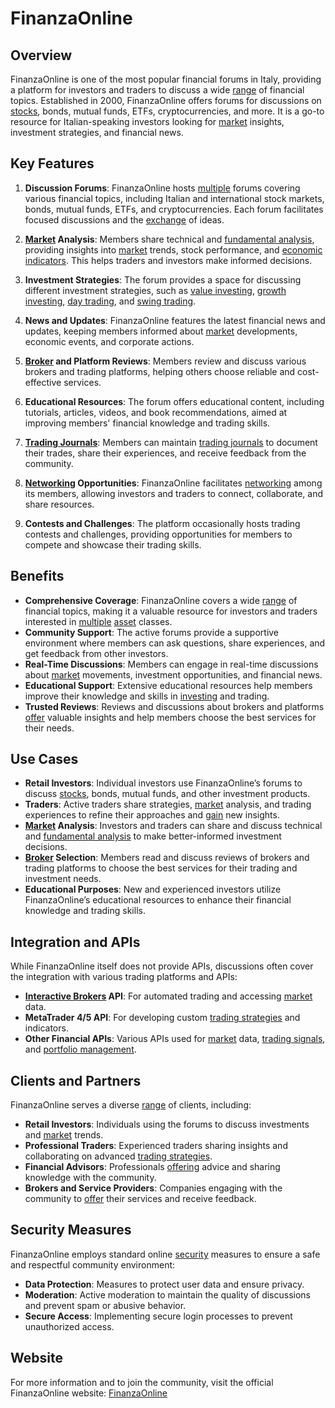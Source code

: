 # FinanzaOnline

## Overview
FinanzaOnline is one of the most popular financial forums in Italy, providing a platform for investors and traders to discuss a wide [range](../r/range.md) of financial topics. Established in 2000, FinanzaOnline offers forums for discussions on [stocks](../s/stock.md), bonds, mutual funds, ETFs, cryptocurrencies, and more. It is a go-to resource for Italian-speaking investors looking for [market](../m/market.md) insights, investment strategies, and financial news.

## Key Features
1. **Discussion Forums**: FinanzaOnline hosts [multiple](../m/multiple.md) forums covering various financial topics, including Italian and international stock markets, bonds, mutual funds, ETFs, and cryptocurrencies. Each forum facilitates focused discussions and the [exchange](../e/exchange.md) of ideas.

2. **[Market](../m/market.md) Analysis**: Members share technical and [fundamental analysis](../f/fundamental_analysis.md), providing insights into [market](../m/market.md) trends, stock performance, and [economic indicators](../e/economic_indicators.md). This helps traders and investors make informed decisions.

3. **Investment Strategies**: The forum provides a space for discussing different investment strategies, such as [value investing](../v/value_investing.md), [growth investing](../g/growth_investing.md), [day trading](../d/day_trading.md), and [swing trading](../s/swing_trading.md).

4. **News and Updates**: FinanzaOnline features the latest financial news and updates, keeping members informed about [market](../m/market.md) developments, economic events, and corporate actions.

5. **[Broker](../b/broker.md) and Platform Reviews**: Members review and discuss various brokers and trading platforms, helping others choose reliable and cost-effective services.

6. **Educational Resources**: The forum offers educational content, including tutorials, articles, videos, and book recommendations, aimed at improving members' financial knowledge and trading skills.

7. **[Trading Journals](../t/trading_journals.md)**: Members can maintain [trading journals](../t/trading_journals.md) to document their trades, share their experiences, and receive feedback from the community.

8. **[Networking](../n/networking.md) Opportunities**: FinanzaOnline facilitates [networking](../n/networking.md) among its members, allowing investors and traders to connect, collaborate, and share resources.

9. **Contests and Challenges**: The platform occasionally hosts trading contests and challenges, providing opportunities for members to compete and showcase their trading skills.

## Benefits
- **Comprehensive Coverage**: FinanzaOnline covers a wide [range](../r/range.md) of financial topics, making it a valuable resource for investors and traders interested in [multiple](../m/multiple.md) [asset](../a/asset.md) classes.
- **Community Support**: The active forums provide a supportive environment where members can ask questions, share experiences, and get feedback from other investors.
- **Real-Time Discussions**: Members can engage in real-time discussions about [market](../m/market.md) movements, investment opportunities, and financial news.
- **Educational Support**: Extensive educational resources help members improve their knowledge and skills in [investing](../i/investing.md) and trading.
- **Trusted Reviews**: Reviews and discussions about brokers and platforms [offer](../o/offer.md) valuable insights and help members choose the best services for their needs.

## Use Cases
- **Retail Investors**: Individual investors use FinanzaOnline’s forums to discuss [stocks](../s/stock.md), bonds, mutual funds, and other investment products.
- **Traders**: Active traders share strategies, [market](../m/market.md) analysis, and trading experiences to refine their approaches and [gain](../g/gain.md) new insights.
- **[Market](../m/market.md) Analysis**: Investors and traders can share and discuss technical and [fundamental analysis](../f/fundamental_analysis.md) to make better-informed investment decisions.
- **[Broker](../b/broker.md) Selection**: Members read and discuss reviews of brokers and trading platforms to choose the best services for their trading and investment needs.
- **Educational Purposes**: New and experienced investors utilize FinanzaOnline’s educational resources to enhance their financial knowledge and trading skills.

## Integration and APIs
While FinanzaOnline itself does not provide APIs, discussions often cover the integration with various trading platforms and APIs:
- **[Interactive Brokers](../i/interactive_brokers.md) API**: For automated trading and accessing [market](../m/market.md) data.
- **MetaTrader 4/5 API**: For developing custom [trading strategies](../t/trading_strategies.md) and indicators.
- **Other Financial APIs**: Various APIs used for [market](../m/market.md) data, [trading signals](../t/trading_signals.md), and [portfolio management](../p/portfolio_management.md).

## Clients and Partners
FinanzaOnline serves a diverse [range](../r/range.md) of clients, including:
- **Retail Investors**: Individuals using the forums to discuss investments and [market](../m/market.md) trends.
- **Professional Traders**: Experienced traders sharing insights and collaborating on advanced [trading strategies](../t/trading_strategies.md).
- **Financial Advisors**: Professionals [offering](../o/offering.md) advice and sharing knowledge with the community.
- **Brokers and Service Providers**: Companies engaging with the community to [offer](../o/offer.md) their services and receive feedback.

## Security Measures
FinanzaOnline employs standard online [security](../s/security.md) measures to ensure a safe and respectful community environment:
- **Data Protection**: Measures to protect user data and ensure privacy.
- **Moderation**: Active moderation to maintain the quality of discussions and prevent spam or abusive behavior.
- **Secure Access**: Implementing secure login processes to prevent unauthorized access.

## Website
For more information and to join the community, visit the official FinanzaOnline website: [FinanzaOnline](https://www.finanzaonline.com/)